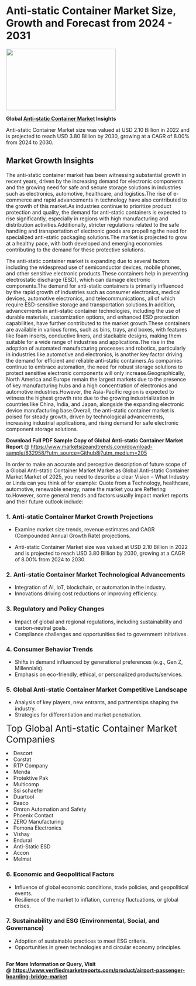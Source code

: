 <H1>Anti-static Container Market Size, Growth and Forecast from 2024 - 2031</H1><img class="aligncenter size-medium wp-image-584254" src="https://thirdeyenews.in/wp-content/uploads/2024/09/Global-Market-Research-300x168.jpeg" alt="" width="300" height="168" /><p><strong>Global&nbsp;<a href="https://www.marketsizeandtrends.com/download-sample/832958/?utm_source=Github8j?utm_medium=205">Anti-static Container Market</a> Insights</strong></p><p>Anti-static Container Market size was valued at USD 2.10 Billion in 2022 and is projected to reach USD 3.80 Billion by 2030, growing at a CAGR of 8.00% from 2024 to 2030.</p><p><h2>Market Growth Insights</h2> <p>The anti-static container market has been witnessing substantial growth in recent years, driven by the increasing demand for electronic components and the growing need for safe and secure storage solutions in industries such as electronics, automotive, healthcare, and logistics.The rise of e-commerce and rapid advancements in technology have also contributed to the growth of this market.As industries continue to prioritize product protection and quality, the demand for anti-static containers is expected to rise significantly, especially in regions with high manufacturing and distribution activities.Additionally, stricter regulations related to the safe handling and transportation of electronic goods are propelling the need for specialized anti-static packaging solutions.The market is projected to grow at a healthy pace, with both developed and emerging economies contributing to the demand for these protective solutions.</p> <p>The anti-static container market is expanding due to several factors including the widespread use of semiconductor devices, mobile phones, and other sensitive electronic products.These containers help in preventing electrostatic discharge (ESD), which can damage electronic components.The demand for anti-static containers is primarily influenced by the rapid growth of industries such as consumer electronics, medical devices, automotive electronics, and telecommunications, all of which require ESD-sensitive storage and transportation solutions.In addition, advancements in anti-static container technologies, including the use of durable materials, customization options, and enhanced ESD protection capabilities, have further contributed to the market growth.These containers are available in various forms, such as bins, trays, and boxes, with features like foam inserts, conductive liners, and stackable designs, making them suitable for a wide range of industries and applications.The rise in the adoption of automated manufacturing processes and robotics, particularly in industries like automotive and electronics, is another key factor driving the demand for efficient and reliable anti-static containers.As companies continue to embrace automation, the need for robust storage solutions to protect sensitive electronic components will only increase.Geographically, North America and Europe remain the largest markets due to the presence of key manufacturing hubs and a high concentration of electronics and automotive industries.However, the Asia-Pacific region is expected to witness the highest growth rate due to the growing industrialization in countries like China, India, and Japan, alongside the expanding electronic device manufacturing base.Overall, the anti-static container market is poised for steady growth, driven by technological advancements, increasing industrial applications, and rising demand for safe electronic component storage solutions.</p> <p><span class=""><strong>Download Full PDF Sample Copy of Global Anti-static Container Market Report</strong> @ <a href="https://www.marketsizeandtrends.com/download-sample/832958/?utm_source=Github8j?utm_medium=205" target="_blank">https://www.marketsizeandtrends.com/download-sample/832958/?utm_source=Github8j?utm_medium=205</a></span></p><p>In order to make an accurate and perceptive description of future scope of a Global&nbsp;Anti-static Container Market Market as Global&nbsp;Anti-static Container Market Market of 2025, you need to describe a clear Vision &ndash; What Industry or Linda can you think of for example: Quote from a Technology, healthcare, automotive, renewable energy, name the market you are Reffering to.However, some general trends and factors usually impact market reports and their future outlook include:</p><h3>1.&nbsp;<strong>Anti-static Container Market Growth Projections</strong></h3><ul><li>Examine market size trends, revenue estimates and CAGR (Compounded Annual Growth Rate) projections.</li><li><p>Anti-static Container Market size was valued at USD 2.10 Billion in 2022 and is projected to reach USD 3.80 Billion by 2030, growing at a CAGR of 8.00% from 2024 to 2030.</p></li></ul><h3>2.&nbsp;<strong>Anti-static Container Market Technological Advancements</strong></h3><ul><li>Integration of AI, IoT, blockchain, or automation in the industry.</li><li>Innovations driving cost reductions or improving efficiency.</li></ul><h3>3.&nbsp;<strong>Regulatory and Policy Changes</strong></h3><ul><li>Impact of global and regional regulations, including sustainability and carbon-neutral goals.</li><li>Compliance challenges and opportunities tied to government initiatives.</li></ul><h3>4.&nbsp;<strong>Consumer Behavior Trends</strong></h3><ul><li>Shifts in demand influenced by generational preferences (e.g., Gen Z, Millennials).</li><li>Emphasis on eco-friendly, ethical, or personalized products/services.</li></ul><h3>5.&nbsp;<strong>Global Anti-static Container Market Competitive Landscape</strong></h3><ul><li>Analysis of key players, new entrants, and partnerships shaping the industry.</li><li>Strategies for differentiation and market penetration.</li></ul><p data-pm-slice="1 1 []"><span style="color: inherit; font-family: inherit; font-size: 25px;">Top Global Anti-static Container Market Companies</span></p><div class="" data-test-id=""><p><li>Descort</li><li> Corstat</li><li> RTP Company</li><li> Menda</li><li> Protektive Pak</li><li> Multicomp</li><li> Ssi schaefer</li><li> Duartool</li><li> Raaco</li><li> Omron Automation and Safety</li><li> Phoenix Contact</li><li> ZERO Manufacturing</li><li> Pomona Electronics</li><li> Vishay</li><li> Endural</li><li> Anti-Static ESD</li><li> Accon</li><li> Melmat</li></p></div><h3>6.&nbsp;<strong>Economic and Geopolitical Factors</strong></h3><ul><li>Influence of global economic conditions, trade policies, and geopolitical events.</li><li>Resilience of the market to inflation, currency fluctuations, or global crises.</li></ul><h3>7.&nbsp;<strong>Sustainability and ESG (Environmental, Social, and Governance)</strong></h3><ul><li>Adoption of sustainable practices to meet ESG criteria.</li><li>Opportunities in green technologies and circular economy principles.</li></ul><h2><strong style="font-size: 14px;">For More Information or Query, Visit @&nbsp;</strong><a style="background-color: #ffffff; font-size: 14px;" href="https://www.marketsizeandtrends.com/report/anti-static-container-market/" target="_blank">https://www.verifiedmarketreports.com/product/airport-passenger-boarding-bridge-market</a></h2>